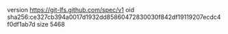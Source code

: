 version https://git-lfs.github.com/spec/v1
oid sha256:ce327cb394a0017d1932dd85860472830030f842df19119207ecdc4f0df1ab7d
size 5468
